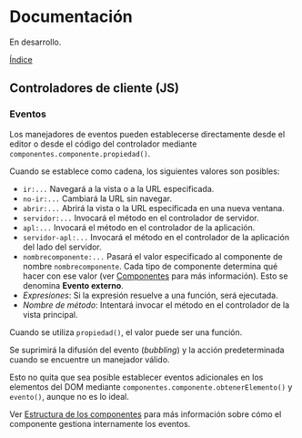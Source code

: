 # Documentación

En desarrollo.

[Índice](indice.md)

## Controladores de cliente (JS)

### Eventos

Los manejadores de eventos pueden establecerse directamente desde el editor o desde el código del controlador mediante `componentes.componente.propiedad()`.

Cuando se establece como cadena, los siguientes valores son posibles:

- `ir:...` Navegará a la vista o a la URL especificada.
- `no-ir:...` Cambiará la URL sin navegar.
- `abrir:...` Abrirá la vista o la URL especificada en una nueva ventana.
- `servidor:...` Invocará el método en el controlador de servidor.
- `apl:...` Invocará el método en el controlador de la aplicación.
- `servidor-apl:...` Invocará el método en el controlador de la aplicación del lado del servidor.
- `nombrecomponente:...` Pasará el valor especificado al componente de nombre `nombrecomponente`. Cada tipo de componente determina qué hacer con ese valor (ver [Componentes](../componentes.md) para más información). Esto se denomina **Evento externo**.
- *Expresiones*: Si la expresión resuelve a una función, será ejecutada.
- *Nombre de método*: Intentará invocar el método en el controlador de la vista principal.

Cuando se utiliza `propiedad()`, el valor puede ser una función.

Se suprimirá la difusión del evento (*bubbling*) y la acción predeterminada cuando se encuentre un manejador válido.

Esto no quita que sea posible establecer eventos adicionales en los elementos del DOM mediante `componentes.componente.obtenerElemento()` y `evento()`, aunque no es lo ideal.

Ver [Estructura de los componentes](../componentes-estructura.md) para más información sobre cómo el componente gestiona internamente los eventos.